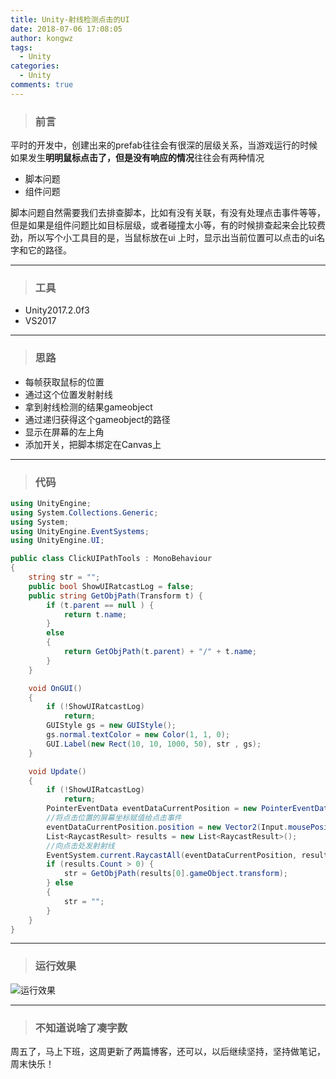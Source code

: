 ```yaml
---
title: Unity-射线检测点击的UI
date: 2018-07-06 17:08:05
author: kongwz
tags:
  - Unity
categories:
  - Unity
comments: true
---
```


> ### 前言

平时的开发中，创建出来的prefab往往会有很深的层级关系，当游戏运行的时候如果发生**明明鼠标点击了，但是没有响应的情况**往往会有两种情况

- 脚本问题
- 组件问题

脚本问题自然需要我们去排查脚本，比如有没有关联，有没有处理点击事件等等，但是如果是组件问题比如目标层级，或者碰撞太小等，有的时候排查起来会比较费劲，所以写个小工具目的是，当鼠标放在ui 上时，显示出当前位置可以点击的ui名字和它的路径。

---

<!--more-->

> ### 工具

- Unity2017.2.0f3
- VS2017

---

> ### 思路

- 每帧获取鼠标的位置
- 通过这个位置发射射线
- 拿到射线检测的结果gameobject
- 通过递归获得这个gameobject的路径
- 显示在屏幕的左上角
- 添加开关，把脚本绑定在Canvas上

---

> ### 代码

```C#
using UnityEngine;
using System.Collections.Generic;
using System;
using UnityEngine.EventSystems;
using UnityEngine.UI;

public class ClickUIPathTools : MonoBehaviour
{
    string str = "";
    public bool ShowUIRatcastLog = false;
    public string GetObjPath(Transform t) {
        if (t.parent == null ) {
            return t.name;
        }
        else
        {
            return GetObjPath(t.parent) + "/" + t.name;
        }
    }   

    void OnGUI()
    {
        if (!ShowUIRatcastLog)
            return;
        GUIStyle gs = new GUIStyle();
        gs.normal.textColor = new Color(1, 1, 0);
        GUI.Label(new Rect(10, 10, 1000, 50), str , gs);
    }

    void Update()
    {
        if (!ShowUIRatcastLog)
            return;
        PointerEventData eventDataCurrentPosition = new PointerEventData(EventSystem.current);
        //将点击位置的屏幕坐标赋值给点击事件
        eventDataCurrentPosition.position = new Vector2(Input.mousePosition.x, Input.mousePosition.y);
        List<RaycastResult> results = new List<RaycastResult>();
        //向点击处发射射线
        EventSystem.current.RaycastAll(eventDataCurrentPosition, results);
        if (results.Count > 0) {
            str = GetObjPath(results[0].gameObject.transform);
        } else
        {
            str = "";
        }
    }
}
```

---

> ### 运行效果

![运行效果](https://blogimages-1253307164.cos.ap-shanghai.myqcloud.com/raycast.gif)


---

> ### 不知道说啥了凑字数

周五了，马上下班，这周更新了两篇博客，还可以，以后继续坚持，坚持做笔记，周末快乐！